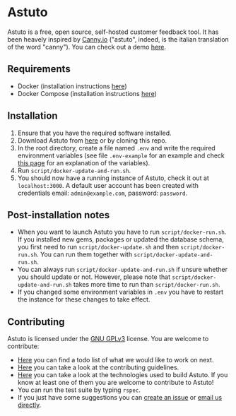 # Astuto

Astuto is a free, open source, self-hosted customer feedback tool.
It has been heavely inspired by [Canny.io](https://canny.io/) ("astuto", indeed, is the italian translation of the word "canny").
You can check out a demo [here](#).

## Requirements

* Docker (installation instructions [here](https://docs.docker.com/v17.09/engine/installation/))
* Docker Compose (installation instructions [here](https://docs.docker.com/compose/install/))

## Installation

1. Ensure that you have the required software installed.
2. Download Astuto from [here](#) or by cloning this repo.
3. In the root directory, create a file named `.env` and write the required environment variables (see file `.env-example` for an example and check [this page](https://github.com/riggraz/astuto/wiki/Required-environment-variables) for an explanation of the variables).
4. Run `script/docker-update-and-run.sh`.
5. You should now have a running instance of Astuto, check it out at `localhost:3000`. A default user account has been created with credentials email: `admin@example.com`, password: `password`.

## Post-installation notes

* When you want to launch Astuto you have to run `script/docker-run.sh`. If you installed new gems, packages or updated the database schema, you first need to run `script/docker-update.sh` and then `script/docker-run.sh`. You can run them together with `script/docker-update-and-run.sh`.
* You can always run `script/docker-update-and-run.sh` if unsure whether you should update or not. However, please note that `script/docker-update-and-run.sh` takes more time to run than `script/docker-run.sh`.
* If you changed some environment variables in `.env` you have to restart the instance for these changes to take effect.

## Contributing

Astuto is licensed under the [GNU GPLv3](https://github.com/riggraz/astuto/blob/master/LICENSE) license. You are welcome to contribute:
* [Here](https://github.com/riggraz/astuto/wiki/Improving-Astuto) you can find a todo list of what we would like to work on next.
* [Here](https://github.com/riggraz/astuto/wiki/Contribution-Guidelines) you can take a look at the contributing guidelines.
* [Here](https://github.com/riggraz/astuto/wiki/Technologies) you can take a look at the technologies used to build Astuto. If you know at least one of them you are welcome to contribute to Astuto!
* You can run the test suite by typing `rspec`.
* If you just have some suggestions you can [create an issue](https://github.com/riggraz/astuto/issues) or [email us directly](mailto:riccardo.graziosi97@gmail.com).